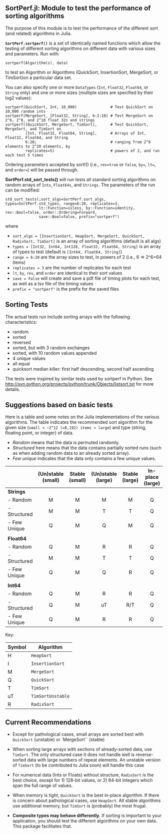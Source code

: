 SortPerf.jl: Module to test the performance of sorting algorithms
--------------------------------------------------------------

The purpose of this module is to test the performance of the different sort (and related) algorithms in Julia.  


**`SortPerf.sortperf()`** is a set of identically named functions which allow the testing of different sorting algorithms on different data with various sizes and parameters.  Run with:

    sortperf(Algorithm(s), data)

to test an Algorithm or Algorithms (QuickSort, InsertionSort, MergeSort, or TimSort)on a particular data set.  

You can also specify one or more `DataTypes` (`Int`, `Float32`, `Float64`, or `String` only) and one or more sizes (multiple sizes are specified by their log2 values):

    sortperf(QuickSort, Int, 10_000)               # Test QuickSort on 10,000 random ints
    sortperf(MergeSort, [Float32, String], 6:2:10) # Test MergeSort on 2^6, 2^8, and 2^10 float 32s and strings
    sortperf([QuickSort, MergeSort, TimSort],      # Test QuickSort, MergeSort, and TimSort on 
             [Int, Float32, Float64, String],      # Arrays of Int, Float32, Float64, and String
             6:20;                                 # ranging from 2^6 elements to 2^20 elements, by 
             replicates=5)                         # powers of 2, and run each test 5 times

Ordering parameters accepted by sort!() (i.e., `rev=true` or `false`, `by=`, `lt=`, and `order=`) will be passed through.


**SortPerf.std_sort_tests()** will run tests all standard sorting algorithms on random arrays of `Ints`, `Float64s`, and `Strings`.  The parameters of the run can be modified:

    std_sort_tests(;sort_algs=SortPerf.sort_algs, types=SortPerf.std_types, range=6:20, replicates=3,
                   lt::Function=isless, by::Function=identity, rev::Bool=false, order::Ordering=Forward, 
                   save::Bool=false, prefix="sortperf")

where

* `sort_algs = [InsertionSort, HeapSort, MergeSort, QuickSort, RadixSort, TimSort]` is an array of sorting algorithms (default is all algs)
* `types = [Int32, Int64, Int128, Float32, Float64, String]` is an array of types to test (default is `[Int64, Float64, String]`)
* `range = 6:20` are the array sizes to test, in powers of 2 (i.e., 6 => 2^6=64 items)
* `replicates = 3` are the number of replicates for each test
* `lt`, `by`, `rev`, and `order` are identical to their sort values
* `save = False` will create and save a pdf file of timing plots for each test, as well as a tsv file of the timing values
* `prefix = "sortperf"` is the prefix for the saved files


Sorting Tests
-------------

The actual tests run include sorting arrays with the following characteristics:

* random
* sorted
* reversed
* sorted, but with 3 random exchanges
* sorted, with 10 random values appended
* 4 unique values
* all equal
* quicksort median killer: first half descending, second half ascending

The tests were inspired by similar tests used by sortperf in Python.  See http://svn.python.org/projects/python/trunk/Objects/listsort.txt for more details.



Suggestions based on basic tests
--------------------------------

Here is a table and some notes on the Julia implementations of the
various algorithms.  The table indicates the recommended sort
algorithm for the given size (`small < ~2^12 (=8,192) items < large`)
and type (string, floating point, or integer) of data.

- *Random* means that the data is permuted randomly.
- *Structured* here means that the data contains partially sorted runs
(such as when adding random data to an already sorted array).
- *Few unique* indicates that the data only contains a few unique
values.


|               |(Un)stable (small)|Stable (small)|(Un)stable (large)|Stable (large)|In-place (large)|
|---------------|:----------------:|:------------:|:----------------:|:------------:|:--------------:|
|**Strings**    |                  |              |                  |              |                |
|- Random       |M                 |M             |M                 |M             |Q               |
|- Structured   |M                 |M             |T                 |T             |Q               |
|- Few Unique   |Q                 |M             |Q                 |M             |Q               |
|               |                  |              |                  |              |                |
|**Float64**    |                  |              |                  |              |                |
|- Random       |Q                 |M             |R                 |R             |Q               |
|- Structured   |M                 |M             |T                 |T             |Q               |
|- Few Unique   |Q                 |M             |Q                 |R             |Q               |
|               |                  |              |                  |              |                |
|**Int64**      |                  |              |                  |              |                |
|- Random       |Q                 |M             |R                 |R             |Q               |
|- Structured   |Q                 |M             |uT                |R/T           |Q               |
|- Few Unique   |Q                 |M             |R                 |R             |Q               |

Key:

|Symbol|Algorithm        |
|------|-----------------|
|H     |`HeapSort`       |
|I     |`InsertionSort`  |
|M     |`MergeSort`      |
|Q     |`QuickSort`      |
|T     |`TimSort`        |
|uT    |`TimSortUnstable`|
|R     |`RadixSort`      |


Current Recommendations
-----------------------

* Except for pathological cases, small arrays are sorted best with
  `QuickSort` (unstable) or `MergeSort`` (stable)

* When sorting large arrays with sections of already-sorted data, use
  `TimSort`.  The only structured case it does not handle well is
  reverse-sorted data with large numbers of repeat elements.  An
  unstable version of `TimSort` (to be contributed to Julia soon) will
  handle this case

* For numerical data (Ints or Floats) without structure, `RadixSort` is
  the best choice, except for 1) 128-bit values, or 2) 64-bit integers
  which span the full range of values.

* When memory is tight, `QuickSort` is the best in-place algorithm.  If
  there is concern about pathological cases, use `HeapSort`.  All
  stable algorithms use additional memory, but `TimSort` is (probably)
  the most frugal.

* **Composite types may behave differently.**  If sorting is
  important to your application, you should test the different
  algorithms on your own data.  This package facilitates that.


